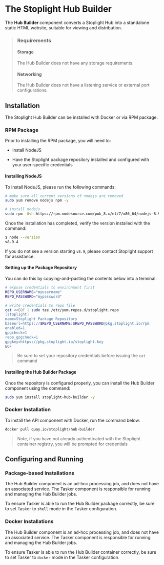 # The Stoplight Hub Builder

The __Hub Builder__ component converts a Stoplight Hub into a standalone static HTML website, suitable for viewing and distribution.

> ### Requirements
> 
> #### Storage
> 
> The Hub Builder does not have any storage requirements.
> 
> #### Networking
>
> The Hub Builder does not have a listening service or external port configurations.

## Installation

The Stoplight Hub Builder can be installed with Docker or via RPM package.

### RPM Package

Prior to installing the RPM package, you will need to:

* Install NodeJS

* Have the Stoplight package repository installed and configured with your user-specific credentials

#### Installing NodeJS

To install NodeJS, please run the following commands:

```bash
# make sure all current versions of nodejs are removed
sudo yum remove nodejs npm -y

# install nodejs
sudo rpm -Uvh https://rpm.nodesource.com/pub_8.x/el/7/x86_64/nodejs-8.9.4-1nodesource.x86_64.rpm
```

Once the installation has completed, verify the version installed with the command:

```bash
$ node --version
v8.9.4
```

If you do not see a version starting `v8.9`, please contact Stoplight support for assistance.

#### Setting up the Package Repository

You can do this by copying-and-pasting the contents below into a terminal:

```bash
# expose credentials to environment first
REPO_USERNAME="myusername"
REPO_PASSWORD="mypassword"

# write credentials to repo file
cat <<EOF | sudo tee /etc/yum.repos.d/stoplight.repo
[stoplight]
name=Stoplight Package Repository
baseurl=https://$REPO_USERNAME:$REPO_PASSWORD@pkg.stoplight.io/rpm
enabled=1
gpgcheck=1
repo_gpgcheck=1
gpgkey=https://pkg.stoplight.io/stoplight.key
EOF
```

> Be sure to set your repository credentials before issuing the `cat` command

#### Installing the Hub Builder Package

Once the repository is configured properly, you can install the Hub Builder component using the command:

```bash
sudo yum install stoplight-hub-builder -y
```

### Docker Installation

To install the API component with Docker, run the command below:

```bash
docker pull quay.io/stoplight/hub-builder
```

> Note, if you have not already authenticated with the Stoplight container registry, you will be prompted for credentials

## Configuring and Running

### Package-based Installations

The Hub Builder component is an ad-hoc processing job, and does not have an associated service. The Tasker component is responsible for running and managing the Hub Builder jobs.

To ensure Tasker is able to run the Hub Builder package correctly, be sure to set Tasker to `shell` mode in the Tasker configuration.

### Docker Installations

The Hub Builder component is an ad-hoc processing job, and does not have an associated service. The Tasker component is responsible for running and managing the Hub Builder jobs.

To ensure Tasker is able to run the Hub Builder container correctly, be sure to set Tasker to `docker` mode in the Tasker configuration.